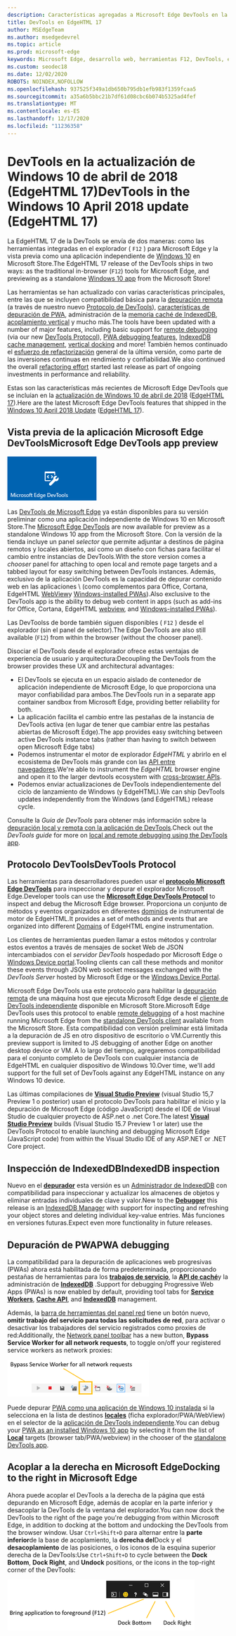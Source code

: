 ```yaml
---
description: Características agregadas a Microsoft Edge DevTools en la actualización de Windows 10 de abril de 2018 (EdgeHTML de 17)
title: DevTools en EdgeHTML 17
author: MSEdgeTeam
ms.author: msedgedevrel
ms.topic: article
ms.prod: microsoft-edge
keywords: Microsoft Edge, desarrollo web, herramientas F12, DevTools, edgehtml 17
ms.custom: seodec18
ms.date: 12/02/2020
ROBOTS: NOINDEX,NOFOLLOW
ms.openlocfilehash: 937525f349a1db650b795db1efb983f1359fcaa5
ms.sourcegitcommit: a35a6b5bbc21b7df61d08cbc6b074b5325ad4fef
ms.translationtype: MT
ms.contentlocale: es-ES
ms.lasthandoff: 12/17/2020
ms.locfileid: "11236358"
---
```

# <span data-ttu-id="e49ee-104">DevTools en la actualización de Windows 10 de abril de 2018 (EdgeHTML 17)</span><span class="sxs-lookup"><span data-stu-id="e49ee-104">DevTools in the Windows 10 April 2018 update (EdgeHTML 17)</span></span>

<span data-ttu-id="e49ee-105">La EdgeHTML 17 de la DevTools se envía de dos maneras: como las herramientas integradas en el explorador ( `F12` ) para Microsoft Edge y la vista previa como una aplicación independiente de [Windows 10](#microsoft-edge-devtools-app-preview) en Microsoft Store.</span><span class="sxs-lookup"><span data-stu-id="e49ee-105">The EdgeHTML 17 release of the DevTools ships in two ways: as the traditional in-browser (`F12`) tools for Microsoft Edge, and previewing as a standalone [Windows 10 app](#microsoft-edge-devtools-app-preview) from the Microsoft Store!</span></span>

<span data-ttu-id="e49ee-106">Las herramientas se han actualizado con varias características principales, entre las que se incluyen compatibilidad básica para la [depuración remota](../index.md#remote-debugging) (a través de nuestro nuevo [Protocolo de DevTools](#devtools-protocol)), [características de depuración de PWA](#pwa-debugging), administración de la [memoria caché de IndexedDB](#indexeddb-inspection), [acoplamiento vertical](#docking-to-the-right-in-microsoft-edge) y mucho más.</span><span class="sxs-lookup"><span data-stu-id="e49ee-106">The tools have been updated with a number of major features, including basic support for [remote debugging](../index.md#remote-debugging) (via our new [DevTools Protocol](#devtools-protocol)), [PWA debugging features](#pwa-debugging), [IndexedDB cache management](#indexeddb-inspection), [vertical docking](#docking-to-the-right-in-microsoft-edge) and more!</span></span> <span data-ttu-id="e49ee-107">También hemos continuado el [esfuerzo de refactorización](./edgehtml-16.md) general de la última versión, como parte de las inversiones continuas en rendimiento y confiabilidad.</span><span class="sxs-lookup"><span data-stu-id="e49ee-107">We also continued the overall [refactoring effort](./edgehtml-16.md) started last release as part of ongoing investments in performance and reliability.</span></span>

<span data-ttu-id="e49ee-108">Estas son las características más recientes de Microsoft Edge DevTools que se incluían en la [actualización de Windows 10 de abril de 2018](/windows/uwp/whats-new/windows-10-build-17134) ([EdgeHTML 17](https://aka.ms/devguide_edgehtml_17)).</span><span class="sxs-lookup"><span data-stu-id="e49ee-108">Here are the latest Microsoft Edge DevTools features that shipped in the [Windows 10 April 2018 Update](/windows/uwp/whats-new/windows-10-build-17134) ([EdgeHTML 17](https://aka.ms/devguide_edgehtml_17)).</span></span>

## <span data-ttu-id="e49ee-109">Vista previa de la aplicación Microsoft Edge DevTools</span><span class="sxs-lookup"><span data-stu-id="e49ee-109">Microsoft Edge DevTools app preview</span></span>

![Aplicación de DevTools de Microsoft Edge](../../devtools-protocol/media/microsoft-edge-devtools.png) 

<span data-ttu-id="e49ee-111">Las [DevTools de Microsoft Edge](https://www.microsoft.com/store/p/microsoft-edge-devtools-preview/9mzbfrmz0mnj) ya están disponibles para su versión preliminar como una aplicación independiente de Windows 10 en Microsoft Store.</span><span class="sxs-lookup"><span data-stu-id="e49ee-111">The [Microsoft Edge DevTools](https://www.microsoft.com/store/p/microsoft-edge-devtools-preview/9mzbfrmz0mnj) are now available for preview as a standalone Windows 10 app from the Microsoft Store.</span></span> <span data-ttu-id="e49ee-112">Con la versión de la tienda incluye un panel *selector* que permite adjuntar a destinos de página remotos y locales abiertos, así como un diseño con fichas para facilitar el cambio entre instancias de DevTools.</span><span class="sxs-lookup"><span data-stu-id="e49ee-112">With the store version comes a *chooser* panel for attaching to open local and remote page targets and a tabbed layout for easy switching between DevTools instances.</span></span> <span data-ttu-id="e49ee-113">Además, exclusivo de la aplicación DevTools es la capacidad de depurar contenido web en las aplicaciones \ (como complementos para Office, Cortana, EdgeHTML [WebView](../../hosting/webview/index.md)y [Windows-installed PWAs](../../progressive-web-apps/windows-features.md)\).</span><span class="sxs-lookup"><span data-stu-id="e49ee-113">Also exclusive to the DevTools app is the ability to debug web content in apps \(such as add-ins for Office, Cortana, EdgeHTML [webview](../../hosting/webview/index.md), and [Windows-installed PWAs](../../progressive-web-apps/windows-features.md)\).</span></span>

<span data-ttu-id="e49ee-114">Las DevToolss de borde también siguen disponibles ( `F12` ) desde el explorador (sin el panel de selector).</span><span class="sxs-lookup"><span data-stu-id="e49ee-114">The Edge DevTools are also still available (`F12`) from within the browser (without the chooser panel).</span></span>

<span data-ttu-id="e49ee-115">Disociar el DevTools desde el explorador ofrece estas ventajas de experiencia de usuario y arquitectura:</span><span class="sxs-lookup"><span data-stu-id="e49ee-115">Decoupling the DevTools from the browser provides these UX and architectural advantages:</span></span>

- <span data-ttu-id="e49ee-116">El DevTools se ejecuta en un espacio aislado de contenedor de aplicación independiente de Microsoft Edge, lo que proporciona una mayor confiabilidad para ambos.</span><span class="sxs-lookup"><span data-stu-id="e49ee-116">The DevTools run in a separate app container sandbox from Microsoft Edge, providing better reliability for both.</span></span>
- <span data-ttu-id="e49ee-117">La aplicación facilita el cambio entre las pestañas de la instancia de DevTools activa (en lugar de tener que cambiar entre las pestañas abiertas de Microsoft Edge).</span><span class="sxs-lookup"><span data-stu-id="e49ee-117">The app provides easy switching between active DevTools instance tabs (rather than having to switch between open Microsoft Edge tabs)</span></span>
- <span data-ttu-id="e49ee-118">Podemos instrumentar el motor de explorador *EdgeHTML* y abrirlo en el ecosistema de DevTools más grande con las [API entre navegadores](https://github.com/WICG/devtools-protocol/).</span><span class="sxs-lookup"><span data-stu-id="e49ee-118">We're able to instrument the *EdgeHTML* browser engine and open it to the larger devtools ecosystem with [cross-browser APIs](https://github.com/WICG/devtools-protocol/).</span></span>
- <span data-ttu-id="e49ee-119">Podemos enviar actualizaciones de DevTools independientemente del ciclo de lanzamiento de Windows (y EdgeHTML).</span><span class="sxs-lookup"><span data-stu-id="e49ee-119">We can ship DevTools updates independently from the Windows (and EdgeHTML) release cycle.</span></span>

<span data-ttu-id="e49ee-120">Consulte la *Guía de DevTools* para obtener más información sobre la [depuración local y remota con la aplicación de DevTools](../index.md).</span><span class="sxs-lookup"><span data-stu-id="e49ee-120">Check out the *DevTools guide* for more on [local and remote debugging using the DevTools app](../index.md).</span></span>

## <span data-ttu-id="e49ee-121">Protocolo DevTools</span><span class="sxs-lookup"><span data-stu-id="e49ee-121">DevTools Protocol</span></span>

<span data-ttu-id="e49ee-122">Las herramientas para desarrolladores pueden usar el [**protocolo Microsoft Edge DevTools**](../../devtools-protocol/index.md) para inspeccionar y depurar el explorador Microsoft Edge.</span><span class="sxs-lookup"><span data-stu-id="e49ee-122">Developer tools can use the [**Microsoft Edge DevTools Protocol**](../../devtools-protocol/index.md) to inspect and debug the Microsoft Edge browser.</span></span> <span data-ttu-id="e49ee-123">Proporciona un conjunto de métodos y eventos organizados en diferentes [dominios](../../devtools-protocol/0.1/domains/index.md) de instrumental de motor de EdgeHTML.</span><span class="sxs-lookup"><span data-stu-id="e49ee-123">It provides a set of methods and events that are organized into different [Domains](../../devtools-protocol/0.1/domains/index.md) of EdgeHTML engine instrumentation.</span></span>

 <span data-ttu-id="e49ee-124">Los clientes de herramientas pueden llamar a estos métodos y controlar estos eventos a través de mensajes de socket Web de JSON intercambiados con el *servidor DevTools* hospedado por Microsoft Edge o [Windows Device portal](/windows/mixed-reality/using-the-windows-device-portal).</span><span class="sxs-lookup"><span data-stu-id="e49ee-124">Tooling clients can call these methods and monitor these events through JSON web socket messages exchanged with the *DevTools Server* hosted by Microsoft Edge or the [Windows Device Portal](/windows/mixed-reality/using-the-windows-device-portal).</span></span> 
 
 <span data-ttu-id="e49ee-125">Microsoft Edge DevTools usa este protocolo para habilitar la [depuración remota](../../devtools-protocol/0.1/clients.md#microsoft-edge-devtools-preview) de una máquina host que ejecuta Microsoft Edge desde el [cliente de DevTools independiente](https://www.microsoft.com/store/p/microsoft-edge-devtools-preview/9mzbfrmz0mnj) disponible en Microsoft Store.</span><span class="sxs-lookup"><span data-stu-id="e49ee-125">Microsoft Edge DevTools uses this protocol to enable [remote debugging](../../devtools-protocol/0.1/clients.md#microsoft-edge-devtools-preview) of a host machine running Microsoft Edge from the [standalone DevTools client](https://www.microsoft.com/store/p/microsoft-edge-devtools-preview/9mzbfrmz0mnj) available from the Microsoft Store.</span></span> <span data-ttu-id="e49ee-126">Esta compatibilidad con versión preliminar está limitada a la depuración de JS en otro dispositivo de escritorio o VM.</span><span class="sxs-lookup"><span data-stu-id="e49ee-126">Currently this preview support is limited to JS debugging of another Edge on another desktop device or VM.</span></span> <span data-ttu-id="e49ee-127">A lo largo del tiempo, agregaremos compatibilidad para el conjunto completo de DevTools con cualquier instancia de EdgeHTML en cualquier dispositivo de Windows 10.</span><span class="sxs-lookup"><span data-stu-id="e49ee-127">Over time, we'll add support for the full set of DevTools against any EdgeHTML instance on any Windows 10 device.</span></span>  
 
 <span data-ttu-id="e49ee-128">Las últimas compilaciones de [**Visual Studio Preview**](https://www.visualstudio.com/vs/preview/) (visual Studio 15,7 Preview 1 o posterior) usan el protocolo DevTools para habilitar el inicio y la depuración de Microsoft Edge (código JavaScript) desde el IDE de Visual Studio de cualquier proyecto de ASP.net o .net Core.</span><span class="sxs-lookup"><span data-stu-id="e49ee-128">The latest [**Visual Studio Preview**](https://www.visualstudio.com/vs/preview/) builds (Visual Studio 15.7 Preview 1 or later) use the DevTools Protocol to enable launching and debugging Microsoft Edge (JavaScript code) from within the Visual Studio IDE of any ASP.NET or .NET Core project.</span></span>

## <span data-ttu-id="e49ee-129">Inspección de IndexedDB</span><span class="sxs-lookup"><span data-stu-id="e49ee-129">IndexedDB inspection</span></span>

<span data-ttu-id="e49ee-130">Nuevo en el [**depurador**](../debugger.md) esta versión es un [Administrador de IndexedDB](../storage.md#indexeddb-manager) con compatibilidad para inspeccionar y actualizar los almacenes de objetos y eliminar entradas individuales de clave y valor.</span><span class="sxs-lookup"><span data-stu-id="e49ee-130">New to the [**Debugger**](../debugger.md) this release is an [IndexedDB Manager](../storage.md#indexeddb-manager) with support for inspecting and refreshing your object stores and deleting individual key-value entries.</span></span> <span data-ttu-id="e49ee-131">Más funciones en versiones futuras.</span><span class="sxs-lookup"><span data-stu-id="e49ee-131">Expect even more functionality in future releases.</span></span>

## <span data-ttu-id="e49ee-132">Depuración de PWA</span><span class="sxs-lookup"><span data-stu-id="e49ee-132">PWA debugging</span></span>

<span data-ttu-id="e49ee-133">La compatibilidad para la depuración de aplicaciones web progresivas (PWAs) ahora está habilitada de forma predeterminada, proporcionando pestañas de herramientas para los [**trabajos de servicio**](../service-workers.md), la [**API de caché**](../storage.md#cache-manager)y la administración de [**IndexedDB**](../storage.md#indexeddb-manager) .</span><span class="sxs-lookup"><span data-stu-id="e49ee-133">Support for debugging Progressive Web Apps (PWAs) is now enabled by default, providing tool tabs for [**Service Workers**](../service-workers.md), [**Cache API**](../storage.md#cache-manager), and [**IndexedDB**](../storage.md#indexeddb-manager) management.</span></span>

<span data-ttu-id="e49ee-134">Además, la [barra de herramientas del panel red](../network.md#toolbar) tiene un botón nuevo, **omitir trabajo del servicio para todas las solicitudes de red**, para activar o desactivar los trabajadores del servicio registrados como proxies de red:</span><span class="sxs-lookup"><span data-stu-id="e49ee-134">Additionally, the [Network panel toolbar](../network.md#toolbar) has a new button, **Bypass Service Worker for all network requests**, to toggle on/off your registered service workers as network proxies:</span></span>

![Botón de la barra de herramientas red: omitir trabajo de servicio para todas las solicitudes de red](../media/network_toolbar_bypass_sw.png)

<span data-ttu-id="e49ee-136">Puede depurar [PWA como una aplicación de Windows 10 instalada](../../progressive-web-apps/windows-features.md) si la selecciona en la lista de destinos [**locales**](../../progressive-web-apps/windows-features.md#debug-your-pwa-edgehtml-as-a-windows-app) (ficha explorador/PWA/WebView) en el selector de la [aplicación de DevTools independiente](../index.md#microsoft-store-app).</span><span class="sxs-lookup"><span data-stu-id="e49ee-136">You can debug your [PWA as an installed Windows 10 app](../../progressive-web-apps/windows-features.md) by selecting it from the list of [**Local**](../../progressive-web-apps/windows-features.md#debug-your-pwa-edgehtml-as-a-windows-app) targets (browser tab/PWA/webview) in the chooser of the [standalone DevTools app](../index.md#microsoft-store-app).</span></span>  

## <span data-ttu-id="e49ee-137">Acoplar a la derecha en Microsoft Edge</span><span class="sxs-lookup"><span data-stu-id="e49ee-137">Docking to the right in Microsoft Edge</span></span>

<span data-ttu-id="e49ee-138">Ahora puede acoplar el DevTools a la derecha de la página que está depurando en Microsoft Edge, además de acoplar en la parte inferior y desacoplar la DevTools de la ventana del explorador.</span><span class="sxs-lookup"><span data-stu-id="e49ee-138">You can now dock the DevTools to the right of the page you're debugging from within Microsoft Edge, in addition to docking at the bottom and undocking the DevTools from the browser window.</span></span> <span data-ttu-id="e49ee-139">Usar `Ctrl+Shift+D` para alternar entre la **parte inferior**de la base de acoplamiento, la **derecha del**Dock y el **desacoplamiento** de las posiciones, o los iconos de la esquina superior derecha de la DevTools:</span><span class="sxs-lookup"><span data-stu-id="e49ee-139">Use `Ctrl+Shift+D` to cycle between the **Dock Bottom**, **Dock Right**, and **Undock** positions, or the icons in the top-right corner of the DevTools:</span></span>

![Opciones de acoplamiento de DevTools (en estado desacoplado)](../media/docking_buttons.png) 
